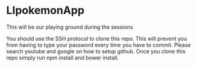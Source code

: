 # LIpokemonApp
This will be our playing ground during the sessions

You should use the SSH protocol to clone this repo. This will prevent you 
from having to type your password every time you have to commit. Please search 
youtube and google on how to setup github. Once you clone this repo simply run 
npm install and bower install. 
